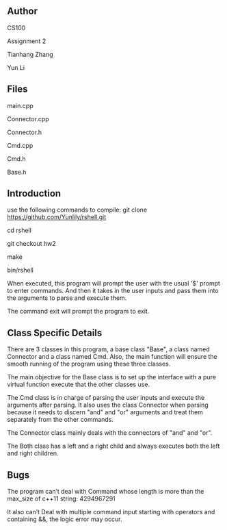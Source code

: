 **Author**
------

CS100

Assignment 2

Tianhang Zhang	

Yun Li

**Files**
-----


main.cpp

Connector.cpp

Connector.h

Cmd.cpp

Cmd.h

Base.h

**Introduction**
---------------
use the following commands to compile:
git clone  https://github.com/Yunlily/rshell.git

cd rshell

git checkout hw2

make

bin/rshell

When executed, this program will prompt the user with the usual '$' prompt to enter commands. And then it takes in the user inputs and pass them into the arguments to parse and execute them.

The command exit will prompt the program to exit.

**Class Specific Details**
----------------------

There are 3 classes in this program, a base class "Base",  a class named Connector and a class named Cmd. Also, the main function will ensure the smooth running of the program using these three classes.

The main objective for the Base class is to set up the interface with a pure virtual function execute that the other classes use. 

The Cmd class is in charge of parsing the user inputs and execute the arguments after parsing. It also uses the class Connector when parsing because it needs to discern "and" and "or" arguments and treat them separately from the other commands.

The Connector class mainly deals with the connectors of "and" and "or".

The Both class has a left and a right child and always executes both the left and right children.

**Bugs**
----

The program can’t deal with Command whose length is more than the max_size of c++11 string: 4294967291

It also can’t Deal with multiple command input starting with operators and containing &&, the logic error may occur.
